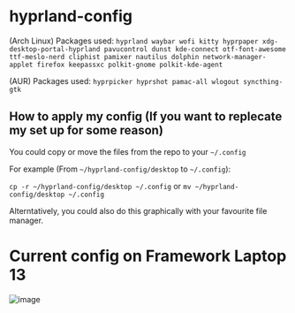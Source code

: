 # hyprland-config
(Arch Linux) Packages used: ```hyprland waybar wofi kitty hyprpaper xdg-desktop-portal-hyprland pavucontrol dunst kde-connect otf-font-awesome ttf-meslo-nerd cliphist pamixer nautilus dolphin network-manager-applet firefox keepassxc polkit-gnome polkit-kde-agent```  

(AUR) Packages used: ```hyprpicker hyprshot pamac-all wlogout syncthing-gtk```  

## How to apply my config (If you want to replecate my set up for some reason)
You could copy or move the files from the repo to your ``~/.config``  

For example (From ``~/hyprland-config/desktop`` to ``~/.config``):  

``cp -r ~/hyprland-config/desktop ~/.config``  or ``mv ~/hyprland-config/desktop ~/.config``  

Alterntatively, you could also do this graphically with your favourite file manager.  

# Current config on Framework Laptop 13  
![image](https://github.com/user-attachments/assets/8bb41e30-d64e-46db-83e5-f2569d1d8e9e)
